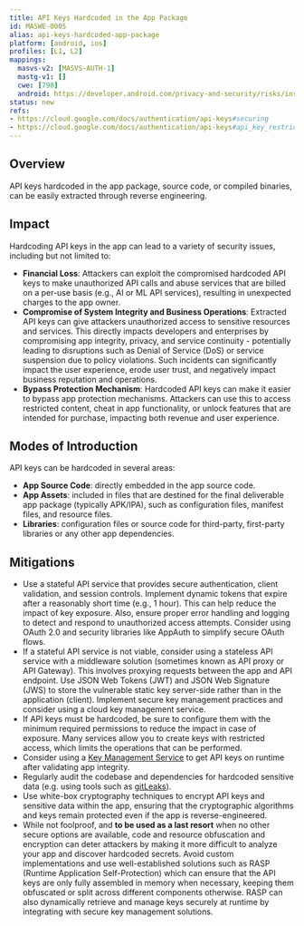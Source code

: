 ```yaml
---
title: API Keys Hardcoded in the App Package
id: MASWE-0005
alias: api-keys-hardcoded-app-package
platform: [android, ios]
profiles: [L1, L2]
mappings:
  masvs-v2: [MASVS-AUTH-1]
  mastg-v1: []
  cwe: [798]
  android: https://developer.android.com/privacy-and-security/risks/insecure-api-usage
status: new
refs:
- https://cloud.google.com/docs/authentication/api-keys#securing
- https://cloud.google.com/docs/authentication/api-keys#api_key_restrictions
---
```


## Overview

API keys hardcoded in the app package, source code, or compiled binaries, can be easily extracted through reverse engineering.

## Impact

Hardcoding API keys in the app can lead to a variety of security issues, including but not limited to:

- **Financial Loss**: Attackers can exploit the compromised hardcoded API keys to make unauthorized API calls and abuse services that are billed on a per-use basis (e.g., AI or ML API services), resulting in unexpected charges to the app owner.
- **Compromise of System Integrity and Business Operations**: Extracted API keys can give attackers unauthorized access to sensitive resources and services. This directly impacts developers and enterprises by compromising app integrity, privacy, and service continuity - potentially leading to disruptions such as Denial of Service (DoS) or service suspension due to policy violations. Such incidents can significantly impact the user experience, erode user trust, and negatively impact business reputation and operations.
- **Bypass Protection Mechanism**: Hardcoded API keys can make it easier to bypass app protection mechanisms. Attackers can use this to access restricted content, cheat in app functionality, or unlock features that are intended for purchase, impacting both revenue and user experience.

## Modes of Introduction

API keys can be hardcoded in several areas:

- **App Source Code**: directly embedded in the app source code.
- **App Assets**: included in files that are destined for the final deliverable app package (typically APK/IPA), such as configuration files, manifest files, and resource files.
- **Libraries**: configuration files or source code for third-party, first-party libraries or any other app dependencies.

## Mitigations

- Use a stateful API service that provides secure authentication, client validation, and session controls. Implement dynamic tokens that expire after a reasonably short time (e.g., 1 hour). This can help reduce the impact of key exposure. Also, ensure proper error handling and logging to detect and respond to unauthorized access attempts. Consider using OAuth 2.0 and security libraries like AppAuth to simplify secure OAuth flows.
- If a stateful API service is not viable, consider using a stateless API service with a middleware solution (sometimes known as API proxy or API Gateway). This involves proxying requests between the app and API endpoint. Use JSON Web Tokens (JWT) and JSON Web Signature (JWS) to store the vulnerable static key server-side rather than in the application (client). Implement secure key management practices and consider using a cloud key management service.
- If API keys must be hardcoded, be sure to configure them with the minimum required permissions to reduce the impact in case of exposure. Many services allow you to create keys with restricted access, which limits the operations that can be performed.
- Consider using a [Key Management Service](https://cloud.google.com/kms/docs/key-management-service) to get API keys on runtime after validating app integrity.
- Regularly audit the codebase and dependencies for hardcoded sensitive data (e.g. using tools such as [gitLeaks](https://github.com/gitleaks/gitleaks)).
- Use white-box cryptography techniques to encrypt API keys and sensitive data within the app, ensuring that the cryptographic algorithms and keys remain protected even if the app is reverse-engineered.
- While not foolproof, and **to be used as a last resort** when no other secure options are available, code and resource obfuscation and encryption can deter attackers by making it more difficult to analyze your app and discover hardcoded secrets. Avoid custom implementations and use well-established solutions such as RASP (Runtime Application Self-Protection) which can ensure that the API keys are only fully assembled in memory when necessary, keeping them obfuscated or split across different components otherwise. RASP can also dynamically retrieve and manage keys securely at runtime by integrating with secure key management solutions.
